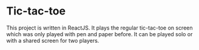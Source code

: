 # Tic-tac-toe

This project is written in ReactJS. It plays the regular tic-tac-toe on screen which was only played with pen and paper before. It can be played solo or with a shared screen for two players. 
